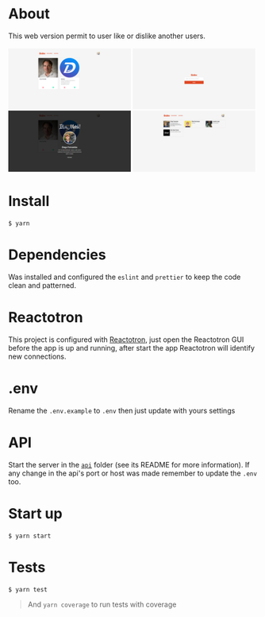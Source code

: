 # About
This web version permit to user like or dislike another users.<br/><br/>
<img src="https://raw.githubusercontent.com/DiegoVictor/tindev-web/master/screenshots/dashboard.png" width="49%" />
<img src="https://raw.githubusercontent.com/DiegoVictor/tindev-web/master/screenshots/login.png" width="49%" />
<img src="https://raw.githubusercontent.com/DiegoVictor/tindev-web/master/screenshots/match.png" width="49%" />
<img src="https://raw.githubusercontent.com/DiegoVictor/tindev-web/master/screenshots/matches.png" width="49%" />

# Install
```
$ yarn
```

# Dependencies
Was installed and configured the `eslint` and `prettier` to keep the code clean and patterned.

# Reactotron
This project is configured with [Reactotron](https://github.com/infinitered/reactotron), just open the Reactotron GUI before the app is up and running, after start the app Reactotron will identify new connections.

# .env
Rename the `.env.example` to `.env` then just update with yours settings

# API
Start the server in the [`api`](https://github.com/DiegoVictor/omnistack-8/tree/master/api) folder (see its README for more information). If any change in the api's port or host was made remember to update the `.env` too.

# Start up
```
$ yarn start
```

# Tests
```
$ yarn test
```
> And `yarn coverage` to run tests with coverage
